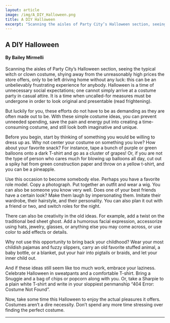 ```yaml
---
layout: article
image: /img/A_DIY_Halloween.png
title: A DIY Halloween
excerpt: "Scanning the aisles of Party City’s Halloween section, seeing the typical witch or clown costume, shying away from the unreasonably high prices the store offers, only to be left driving home without any luck: this can be an unbelievably frustrating experience for anybody."
---
```


<h2>A DIY Halloween</h2>
<h4>By Bailey Mirmelli</h4>

Scanning the aisles of Party City’s Halloween section, seeing the typical witch or clown costume, shying away from the unreasonably high prices the store offers, only to be left driving home without any luck: this can be an unbelievably frustrating experience for anybody. Halloween is a time of unnecessary social expectations; one cannot simply arrive at a costume party in casual attire. It is a time when uncalled-for measures must be undergone in order to look original and presentable (read frightening). 

But luckily for you, these efforts do not have to be as demanding as they are often made out to be. With these simple costume ideas, you can prevent unneeded spending, save the pain and energy put into creating a time-consuming costume, and still look both imaginative and unique. 

Before you begin, start by thinking of something you would be willing to dress up as. Why not center your costume on something you love? How about your favorite snack? For instance, tape a bunch of purple or green balloons onto a dark T-shirt and go as a cluster of grapes! Or, if you are not the type of person who cares much for blowing up balloons all day, cut out a spiky hat from green construction paper and throw on a yellow t-shirt, and you can be a pineapple. 

Use this occasion to become somebody else. Perhaps you have a favorite role model. Copy a photograph. Put together an outfit and wear a wig. You can also be someone you know very well. Does one of your best friends have a certain look? Make them laugh by impersonating them. Imitate their wardrobe, their hairstyle, and their personality. You can also plan it out with a friend or two, and switch roles for the night.

There can also be creativity in the old ideas. For example, add a twist on the traditional bed sheet ghost. Add a humorous facial expression, accessorize using hats, jewelry, glasses, or anything else you may come across, or use color to add effects or details. 

Why not use this opportunity to bring back your childhood? Wear your most childish pajamas and fuzzy slippers, carry an old favorite stuffed animal, a baby bottle, or a blanket, put your hair into pigtails or braids, and let your inner child out. 

And if these ideas still seem like too much work, embrace your laziness. Celebrate Halloween in sweatpants and a comfortable T-shirt. Bring a Snuggie and a bag of chips or popcorn along with you. Or, take a Sharpie to a plain white T-shirt and write in your sloppiest penmanship “404 Error: Costume Not Found”. 

Now, take some time this Halloween to enjoy the actual pleasures it offers. Costumes aren’t a dire necessity. Don’t spend any more time stressing over finding the perfect costume.  


<hr style="border-color:#7D7D7D;height:0.5px;">
